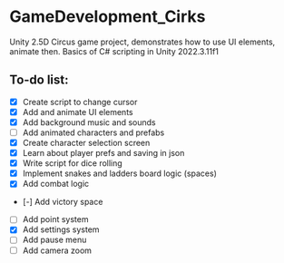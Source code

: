 # GameDevelopment_Cirks
Unity 2.5D Circus game project, demonstrates how to use UI elements, animate then. Basics of C# scripting in Unity 2022.3.11f1

## To-do list:
- [x] Create script to change cursor
- [x] Add and animate UI elements
- [x] Add background music and sounds
- [ ] Add animated characters and prefabs
- [x] Create character selection screen
- [x] Learn about player prefs and saving in json
- [x] Write script for dice rolling
- [x] Implement snakes and ladders board logic (spaces)
- [x] Add combat logic
- [-] Add victory space
- [ ] Add point system
- [x] Add settings system
- [ ] Add pause menu
- [ ] Add camera zoom